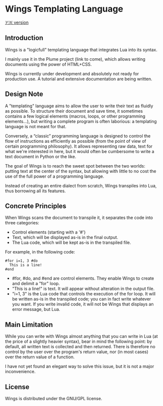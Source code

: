 # Wings Templating Language

[🇫🇷 version](doc/fr/readme.md)

## Introduction

Wings is a "logicfull" templating language that integrates Lua into its syntax.

I mainly use it in the Plume project (link to come), which allows writing documents using the power of HTML+CSS.

Wings is currently under development and absolutely not ready for production use.
A tutorial and extensive documentation are being written.

## Design Note
A "templating" language aims to allow the user to write their text as fluidly as possible.
To structure their document and save time, it sometimes contains a few logical elements (macros, loops, or other programming elements...), but writing a complete program is often laborious: a templating language is not meant for that.

Conversely, a “classic” programming language is designed to control the flow of instructions as efficiently as possible (from the point of view of certain programming philosophy).
It allows representing raw data, text for what we're interested in here, but it would often be cumbersome to write a text document in Python or the like.

The goal of Wings is to reach the sweet spot between the two worlds: putting text at the center of the syntax, but allowing with little to no cost the use of the full power of a programming language.

Instead of creating an entire dialect from scratch, Wings transpiles into Lua, thus borrowing all its features.

## Concrete Principles
When Wings scans the document to transpile it, it separates the code into three categories:
  - Control elements (starting with a '#')
  - Text, which will be displayed as-is in the final output.
  - The Lua code, which will be kept as-is in the transpiled file.

For example, in the following code:
``` wings
#for i=1, 3 #do
  This is a line!
#end
```

  - #for, #do, and #end are control elements. They enable Wings to create and delimit a "for" loop.
  - "This is a line!" is text. It will appear without alteration in the output file.
  - "i=1, 3" is the Lua code that controls the execution of the for loop. It will be written as-is in the transpiled code; you can in fact write whatever you want. If you write invalid code, it will not be Wings that displays an error message, but Lua.

## Main Limitation
  While you can write with Wings almost anything that you can write in Lua (at the price of a slightly heavier syntax), bear in mind the following point: by default, all written text is collected and then returned.
  There is therefore no control by the user over the program's return value, nor (in most cases) over the return value of a function.

  I have not yet found an elegant way to solve this issue, but it is not a major inconvenience.

## License
Wings is distributed under the GNU/GPL license.